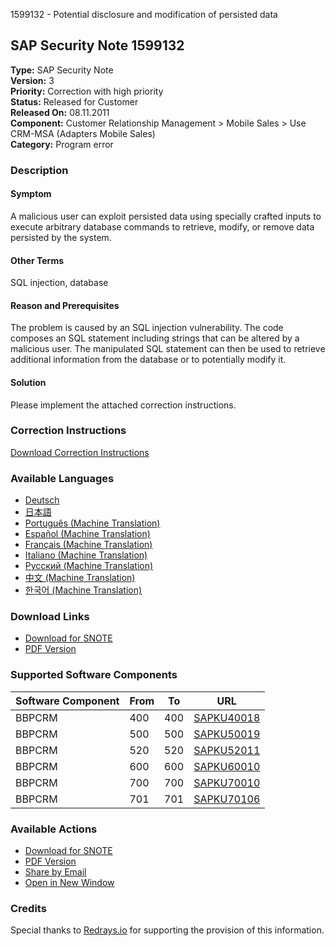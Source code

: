 1599132 - Potential disclosure and modification of persisted data

## SAP Security Note 1599132

**Type:** SAP Security Note  
**Version:** 3  
**Priority:** Correction with high priority  
**Status:** Released for Customer  
**Released On:** 08.11.2011  
**Component:** Customer Relationship Management > Mobile Sales > Use CRM-MSA (Adapters Mobile Sales)  
**Category:** Program error  

### Description

#### Symptom
A malicious user can exploit persisted data using specially crafted inputs to execute arbitrary database commands to retrieve, modify, or remove data persisted by the system.

#### Other Terms
SQL injection, database

#### Reason and Prerequisites
The problem is caused by an SQL injection vulnerability. The code composes an SQL statement including strings that can be altered by a malicious user. The manipulated SQL statement can then be used to retrieve additional information from the database or to potentially modify it.

#### Solution
Please implement the attached correction instructions.

### Correction Instructions
[Download Correction Instructions](https://me.sap.com/corrins/0001599132/63)

### Available Languages
- [Deutsch](https://me.sap.com/notes/0001599132/D)
- [日本語](https://me.sap.com/notes/0001599132/J)
- [Português (Machine Translation)](https://me.sap.com/notes/0001599132/P)
- [Español (Machine Translation)](https://me.sap.com/notes/0001599132/S)
- [Français (Machine Translation)](https://me.sap.com/notes/0001599132/F)
- [Italiano (Machine Translation)](https://me.sap.com/notes/0001599132/I)
- [Русский (Machine Translation)](https://me.sap.com/notes/0001599132/R)
- [中文 (Machine Translation)](https://me.sap.com/notes/0001599132/1)
- [한국어 (Machine Translation)](https://me.sap.com/notes/0001599132/3)

### Download Links
- [Download for SNOTE](https://notesdownloads.sap.com/note/0040000009493662017)
- [PDF Version](https://userapps.support.sap.com/sap/support/sfm/notes/print/0001599132?language=en-US&token=CDDA06EF0F33C621B39AA2F4C82EA218)

### Supported Software Components

| Software Component | From | To | URL |
|--------------------|------|----|-----|
| BBPCRM             | 400  | 400 | [SAPKU40018](https://me.sap.com/supportpackage/SAPKU40018) |
| BBPCRM             | 500  | 500 | [SAPKU50019](https://me.sap.com/supportpackage/SAPKU50019) |
| BBPCRM             | 520  | 520 | [SAPKU52011](https://me.sap.com/supportpackage/SAPKU52011) |
| BBPCRM             | 600  | 600 | [SAPKU60010](https://me.sap.com/supportpackage/SAPKU60010) |
| BBPCRM             | 700  | 700 | [SAPKU70010](https://me.sap.com/supportpackage/SAPKU70010) |
| BBPCRM             | 701  | 701 | [SAPKU70106](https://me.sap.com/supportpackage/SAPKU70106) |

### Available Actions
- [Download for SNOTE](https://notesdownloads.sap.com/note/0040000009493662017)
- [PDF Version](https://userapps.support.sap.com/sap/support/sfm/notes/print/0001599132?language=en-US&token=CDDA06EF0F33C621B39AA2F4C82EA218)
- [Share by Email](#)
- [Open in New Window](#)

### Credits
Special thanks to [Redrays.io](https://redrays.io) for supporting the provision of this information.